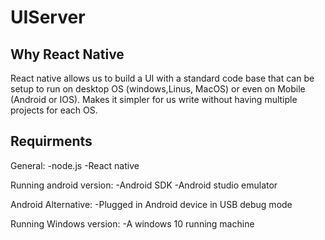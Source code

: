 # UIServer


## Why React Native
React native allows us to build a UI with a standard code base that can be setup to run on desktop OS (windows,Linus, MacOS) or even on Mobile (Android or IOS). Makes it simpler for us write without having multiple projects for each OS. 

## Requirments
General:
-node.js
-React native

Running android version:
-Android SDK
-Android studio emulator

Android Alternative:
-Plugged in Android device in USB debug mode

Running Windows version:
-A windows 10 running machine
